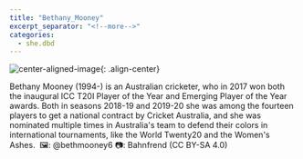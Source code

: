```yaml
---
title: "Bethany_Mooney"
excerpt_separator: "<!--more-->"
categories:
  - she.dbd
---
```



![center-aligned-image](https://cdn.pixabay.com/photo/2020/10/26/16/56/man-5687861_1280.png){: .align-center}

Bethany Mooney (1994-) is an Australian cricketer, who in 2017 won both the inaugural ICC T20I Player of the Year and Emerging Player of the Year awards. Both in seasons 2018-19 and 2019-20 she was among the fourteen players to get a national contract by Cricket Australia, and she was nominated multiple times in Australia's team to defend their colors in international tournaments, like the World Twenty20 and the Women's Ashes.⁠
⁠
🖼️: @bethmooney6⁠
📷: Bahnfrend (CC BY-SA 4.0)⁠
